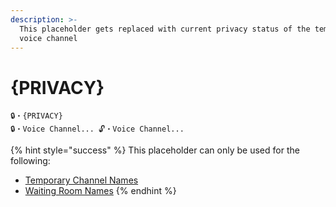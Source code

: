 ```yaml
---
description: >-
  This placeholder gets replaced with current privacy status of the temporary
  voice channel
---
```


# {PRIVACY}

```
🔒・{PRIVACY}
🔒・Voice Channel... 🔓・Voice Channel...
```

{% hint style="success" %}
This placeholder can only be used for the following:

* [Temporary Channel Names](../creator/overview/name.md)
* [Waiting Room Names](../creator/customization/waiting-room-name.md)
{% endhint %}
